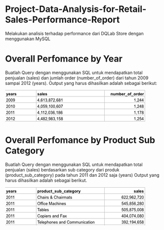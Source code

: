 # Project-Data-Analysis-for-Retail-Sales-Performance-Report
Melakukan analisis terhadap performance dari DQLab Store dengan menggunakan MySQL

# Overall Perfomance by Year
Buatlah Query dengan menggunakan SQL untuk mendapatkan total penjualan (sales) dan jumlah order (number_of_order) dari tahun 2009 sampai 2012 (years). 
Output yang harus dihasilkan adalah sebagai berikut:

![alt text](https://raw.githubusercontent.com/ockysaputraa/Project-Data-Analysis-for-Retail-Sales-Performance-Report/main/Overall%20Performance%20by%20Year.png)

# Overall Perfomance by Product Sub Category
Buatlah Query dengan menggunakan SQL untuk mendapatkan total penjualan (sales) berdasarkan sub category dari produk (product_sub_category) pada tahun 2011 dan 2012 saja (years) 
Output yang harus dihasilkan adalah sebagai berikut.

![alt text](https://raw.githubusercontent.com/ockysaputraa/Project-Data-Analysis-for-Retail-Sales-Performance-Report/main/Overall%20Performance%20by%20Product%20Sub%20Category.png)

